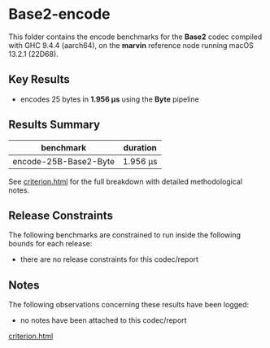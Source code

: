 # Base2-encode

This folder contains the encode benchmarks for the **Base2** codec compiled with GHC 9.4.4 (aarch64), on the 
**marvin** reference node running macOS 13.2.1 (22D68).

## Key Results

* encodes 25 bytes in **1.956 μs** using the **Byte** pipeline

## Results Summary

| benchmark             | duration |
| --------------------- | -------- |
| encode-25B-Base2-Byte | 1.956 μs |

See [criterion.html](criterion.html) for the full breakdown with detailed methodological notes.

## Release Constraints

The following benchmarks are constrained to run inside the following bounds for each release:

* there are no release constraints for this codec/report

## Notes

The following observations concerning these results have been logged:
* no notes have been attached to this codec/report

[criterion.html](criterion.html)

